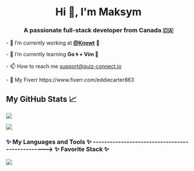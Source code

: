 

<h1 align="center">Hi 👋, I'm Maksym </h1>
<h3 align="center">A passionate full-stack developer from Canada 🇨🇦</h3>


<p> - 🔭 I’m currently working at <a href="https://knowt.io"><b>@Knowt</b></a> 📝 </p> 

 <p> - 🌱 I’m currently learning <b> Go 🌀 + Vim 🖖 </b> </p>
<p> - 📫 How to reach me <a href="mailto:support@quiz-connect.io">support@quiz-connect.io</a> </p>

<p> - 🤝 My Fiverr https://www.fiverr.com/eddiecarter863 </p>

## My GitHub Stats 📈
![](https://komarev.com/ghpvc/?username=John8790909)


<p align="left">
    <img src="https://github-readme-stats.vercel.app/api?username=John8790909&count_private=true&show_icons=true&theme=tokyonight" />
</p>


<div>
<p align="left">
<h3 align="left">✨ My Languages and Tools ✨  ------------------------------------------------>  ✨ Favorite Stack ✨</h3>
    <p><img src="https://skillicons.dev/icons?i=nextjs,redis,postgresql,prisma,mongodb,firebase,bevy,docker,kubernetes,mmo,mmo,postgresql,go,typescript,nextjs,go,rust,typescript,javascript,python,graphql&perline=15" /> </p>
</p>
</div>
